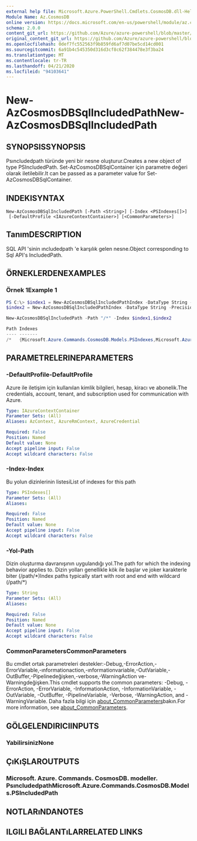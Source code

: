 ```yaml
---
external help file: Microsoft.Azure.PowerShell.Cmdlets.CosmosDB.dll-Help.xml
Module Name: Az.CosmosDB
online version: https://docs.microsoft.com/en-us/powershell/module/az.cosmosdb/new-azcosmosdbsqlincludedpath
schema: 2.0.0
content_git_url: https://github.com/Azure/azure-powershell/blob/master/src/CosmosDB/CosmosDB/help/New-AzCosmosDBSqlIncludedPath.md
original_content_git_url: https://github.com/Azure/azure-powershell/blob/master/src/CosmosDB/CosmosDB/help/New-AzCosmosDBSqlIncludedPath.md
ms.openlocfilehash: 0def7fc552563f9b859fd6af7d07be5cd14cd001
ms.sourcegitcommit: 6a91b4c545350d316d3cf8c62f384478e3f3ba24
ms.translationtype: MT
ms.contentlocale: tr-TR
ms.lasthandoff: 04/21/2020
ms.locfileid: "94103641"
---
```

# <span data-ttu-id="aa3dd-101">New-AzCosmosDBSqlIncludedPath</span><span class="sxs-lookup"><span data-stu-id="aa3dd-101">New-AzCosmosDBSqlIncludedPath</span></span>

## <span data-ttu-id="aa3dd-102">SYNOPSIS</span><span class="sxs-lookup"><span data-stu-id="aa3dd-102">SYNOPSIS</span></span>
<span data-ttu-id="aa3dd-103">Psıncludedpath türünde yeni bir nesne oluşturur.</span><span class="sxs-lookup"><span data-stu-id="aa3dd-103">Creates a new object of type PSIncludedPath.</span></span> <span data-ttu-id="aa3dd-104">Set-AzCosmosDBSqlContainer için parametre değeri olarak iletilebilir.</span><span class="sxs-lookup"><span data-stu-id="aa3dd-104">It can be passed as a parameter value for Set-AzCosmosDBSqlContainer.</span></span>

## <span data-ttu-id="aa3dd-105">INDEKI</span><span class="sxs-lookup"><span data-stu-id="aa3dd-105">SYNTAX</span></span>

```
New-AzCosmosDBSqlIncludedPath [-Path <String>] [-Index <PSIndexes[]>]
 [-DefaultProfile <IAzureContextContainer>] [<CommonParameters>]
```

## <span data-ttu-id="aa3dd-106">Tanım</span><span class="sxs-lookup"><span data-stu-id="aa3dd-106">DESCRIPTION</span></span>
<span data-ttu-id="aa3dd-107">SQL API 'sinin ıncludedpath 'e karşılık gelen nesne.</span><span class="sxs-lookup"><span data-stu-id="aa3dd-107">Object corresponding to Sql API's IncludedPath.</span></span>

## <span data-ttu-id="aa3dd-108">ÖRNEKLERDEN</span><span class="sxs-lookup"><span data-stu-id="aa3dd-108">EXAMPLES</span></span>

### <span data-ttu-id="aa3dd-109">Örnek 1</span><span class="sxs-lookup"><span data-stu-id="aa3dd-109">Example 1</span></span>
```powershell
PS C:\> $index1 = New-AzCosmosDBSqlIncludedPathIndex -DataType String -Precision -1 -Kind Hash
$index2 = New-AzCosmosDBSqlIncludedPathIndex -DataType String -Precision -1 -Kind Hash

New-AzCosmosDBSqlIncludedPath -Path "/*" -Index $index1,$index2

Path Indexes
---- -------
/*   {Microsoft.Azure.Commands.CosmosDB.Models.PSIndexes,Microsoft.Azure.Commands.CosmosDB.Models.PSIndexes}
```

## <span data-ttu-id="aa3dd-110">PARAMETRELERINE</span><span class="sxs-lookup"><span data-stu-id="aa3dd-110">PARAMETERS</span></span>

### <span data-ttu-id="aa3dd-111">-DefaultProfile</span><span class="sxs-lookup"><span data-stu-id="aa3dd-111">-DefaultProfile</span></span>
<span data-ttu-id="aa3dd-112">Azure ile iletişim için kullanılan kimlik bilgileri, hesap, kiracı ve abonelik.</span><span class="sxs-lookup"><span data-stu-id="aa3dd-112">The credentials, account, tenant, and subscription used for communication with Azure.</span></span>

```yaml
Type: IAzureContextContainer
Parameter Sets: (All)
Aliases: AzContext, AzureRmContext, AzureCredential

Required: False
Position: Named
Default value: None
Accept pipeline input: False
Accept wildcard characters: False
```

### <span data-ttu-id="aa3dd-113">-Index</span><span class="sxs-lookup"><span data-stu-id="aa3dd-113">-Index</span></span>
<span data-ttu-id="aa3dd-114">Bu yolun dizinlerinin listesi</span><span class="sxs-lookup"><span data-stu-id="aa3dd-114">List of indexes for this path</span></span>

```yaml
Type: PSIndexes[]
Parameter Sets: (All)
Aliases:

Required: False
Position: Named
Default value: None
Accept pipeline input: False
Accept wildcard characters: False
```

### <span data-ttu-id="aa3dd-115">-Yol</span><span class="sxs-lookup"><span data-stu-id="aa3dd-115">-Path</span></span>
<span data-ttu-id="aa3dd-116">Dizin oluşturma davranışının uygulandığı yol.</span><span class="sxs-lookup"><span data-stu-id="aa3dd-116">The path for which the indexing behavior applies to.</span></span>
<span data-ttu-id="aa3dd-117">Dizin yolları genellikle kök ile başlar ve joker karakterle biter (/path/\*)</span><span class="sxs-lookup"><span data-stu-id="aa3dd-117">Index paths typically start with root and end with wildcard (/path/\*)</span></span>

```yaml
Type: String
Parameter Sets: (All)
Aliases:

Required: False
Position: Named
Default value: None
Accept pipeline input: False
Accept wildcard characters: False
```

### <span data-ttu-id="aa3dd-118">CommonParameters</span><span class="sxs-lookup"><span data-stu-id="aa3dd-118">CommonParameters</span></span>
<span data-ttu-id="aa3dd-119">Bu cmdlet ortak parametreleri destekler:-Debug,-ErrorAction,-ErrorVariable,-ınformationaction,-ınformationvariable,-OutVariable,-OutBuffer,-Pipelinedeğişken,-verbose,-WarningAction ve-Warningdeğişken.</span><span class="sxs-lookup"><span data-stu-id="aa3dd-119">This cmdlet supports the common parameters: -Debug, -ErrorAction, -ErrorVariable, -InformationAction, -InformationVariable, -OutVariable, -OutBuffer, -PipelineVariable, -Verbose, -WarningAction, and -WarningVariable.</span></span> <span data-ttu-id="aa3dd-120">Daha fazla bilgi için [about_CommonParameters](http://go.microsoft.com/fwlink/?LinkID=113216)bakın.</span><span class="sxs-lookup"><span data-stu-id="aa3dd-120">For more information, see [about_CommonParameters](http://go.microsoft.com/fwlink/?LinkID=113216).</span></span>

## <span data-ttu-id="aa3dd-121">GÖLGELENDIRICI</span><span class="sxs-lookup"><span data-stu-id="aa3dd-121">INPUTS</span></span>

### <span data-ttu-id="aa3dd-122">Yabilirsiniz</span><span class="sxs-lookup"><span data-stu-id="aa3dd-122">None</span></span>

## <span data-ttu-id="aa3dd-123">ÇıKıŞLAR</span><span class="sxs-lookup"><span data-stu-id="aa3dd-123">OUTPUTS</span></span>

### <span data-ttu-id="aa3dd-124">Microsoft. Azure. Commands. CosmosDB. modeller. Psıncludedpath</span><span class="sxs-lookup"><span data-stu-id="aa3dd-124">Microsoft.Azure.Commands.CosmosDB.Models.PSIncludedPath</span></span>

## <span data-ttu-id="aa3dd-125">NOTLARıNDA</span><span class="sxs-lookup"><span data-stu-id="aa3dd-125">NOTES</span></span>

## <span data-ttu-id="aa3dd-126">ILGILI BAĞLANTıLAR</span><span class="sxs-lookup"><span data-stu-id="aa3dd-126">RELATED LINKS</span></span>
